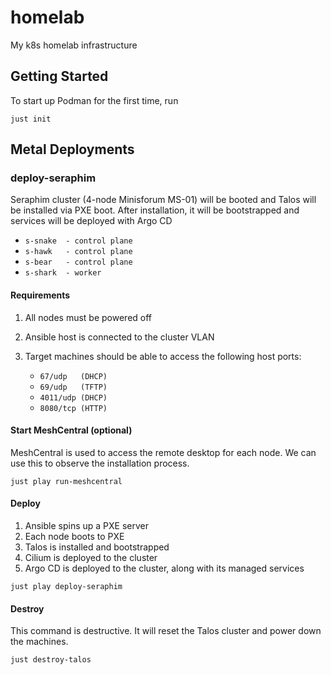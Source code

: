 # homelab

My k8s homelab infrastructure

## Getting Started

To start up Podman for the first time, run

```
just init
```

## Metal Deployments

### deploy-seraphim

Seraphim cluster (4-node Minisforum MS-01) will be booted and Talos will be installed via PXE boot. After installation, it will be bootstrapped and services will be deployed with Argo CD

- `s-snake  - control plane`
- `s-hawk   - control plane`
- `s-bear   - control plane`
- `s-shark  - worker`

#### Requirements

1. All nodes must be powered off
2. Ansible host is connected to the cluster VLAN
3. Target machines should be able to access the following host ports:

    - `67/udp   (DHCP)`
    - `69/udp   (TFTP)`
    - `4011/udp (DHCP)`
    - `8080/tcp (HTTP)`

#### Start MeshCentral (optional)

MeshCentral is used to access the remote desktop for each node. We can use this to observe the installation process.

```
just play run-meshcentral
```

#### Deploy

1. Ansible spins up a PXE server
2. Each node boots to PXE
3. Talos is installed and bootstrapped
4. Cilium is deployed to the cluster
5. Argo CD is deployed to the cluster, along with its managed services

```
just play deploy-seraphim
```

#### Destroy

This command is destructive. It will reset the Talos cluster and power down the machines.

```
just destroy-talos
```
